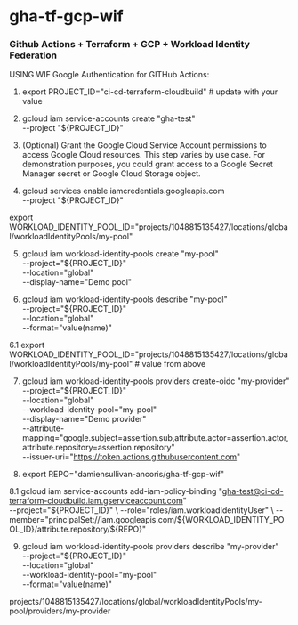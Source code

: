 # gha-tf-gcp-wif

### Github Actions + Terraform + GCP + Workload Identity Federation 

USING WIF Google Authentication for GITHub Actions:

1.	export PROJECT_ID="ci-cd-terraform-cloudbuild" # update with your value

2.	gcloud iam service-accounts create "gha-test" \
  --project "${PROJECT_ID}"

3. (Optional) Grant the Google Cloud Service Account permissions to access Google Cloud resources. This step varies by use case. For demonstration purposes, you could grant access to a Google Secret Manager secret or Google Cloud Storage object.

4. gcloud services enable iamcredentials.googleapis.com \
  --project "${PROJECT_ID}"

export WORKLOAD_IDENTITY_POOL_ID="projects/1048815135427/locations/global/workloadIdentityPools/my-pool"

5. gcloud iam workload-identity-pools create "my-pool" \
  --project="${PROJECT_ID}" \
  --location="global" \
  --display-name="Demo pool"

6. gcloud iam workload-identity-pools describe "my-pool" \
  --project="${PROJECT_ID}" \
  --location="global" \
  --format="value(name)"

6.1 export WORKLOAD_IDENTITY_POOL_ID="projects/1048815135427/locations/global/workloadIdentityPools/my-pool" # value from above

7. gcloud iam workload-identity-pools providers create-oidc "my-provider" \
  --project="${PROJECT_ID}" \
  --location="global" \
  --workload-identity-pool="my-pool" \
  --display-name="Demo provider" \
  --attribute-mapping="google.subject=assertion.sub,attribute.actor=assertion.actor,attribute.repository=assertion.repository" \
  --issuer-uri="https://token.actions.githubusercontent.com"

8. export REPO="damiensullivan-ancoris/gha-tf-gcp-wif" 

8.1 gcloud iam service-accounts add-iam-policy-binding "gha-test@ci-cd-terraform-cloudbuild.iam.gserviceaccount.com" \
  --project="${PROJECT_ID}" \
  --role="roles/iam.workloadIdentityUser" \
  --member="principalSet://iam.googleapis.com/${WORKLOAD_IDENTITY_POOL_ID}/attribute.repository/${REPO}"

9. gcloud iam workload-identity-pools providers describe "my-provider" \
  --project="${PROJECT_ID}" \
  --location="global" \
  --workload-identity-pool="my-pool" \
  --format="value(name)"

projects/1048815135427/locations/global/workloadIdentityPools/my-pool/providers/my-provider
